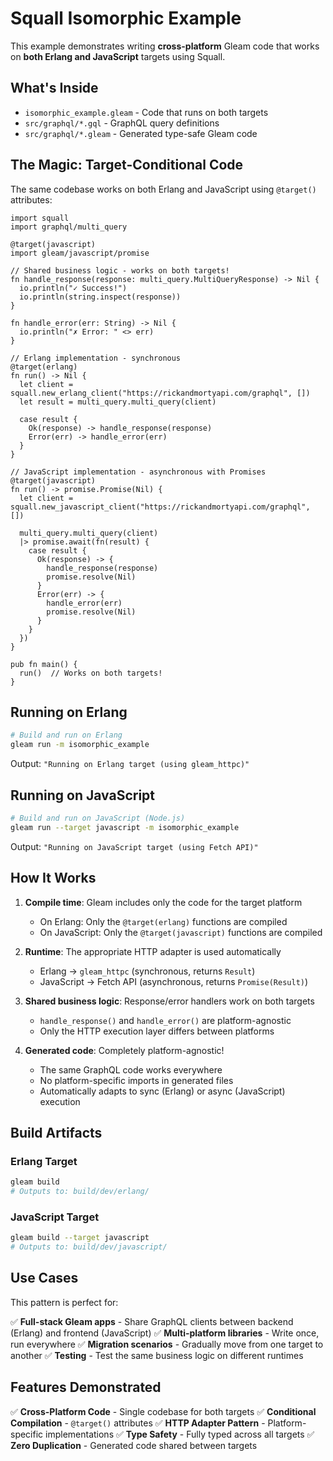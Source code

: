 # Squall Isomorphic Example

This example demonstrates writing **cross-platform** Gleam code that works on **both Erlang and JavaScript** targets using Squall.

## What's Inside

- `isomorphic_example.gleam` - Code that runs on both targets
- `src/graphql/*.gql` - GraphQL query definitions
- `src/graphql/*.gleam` - Generated type-safe Gleam code

## The Magic: Target-Conditional Code

The same codebase works on both Erlang and JavaScript using `@target()` attributes:

```gleam
import squall
import graphql/multi_query

@target(javascript)
import gleam/javascript/promise

// Shared business logic - works on both targets!
fn handle_response(response: multi_query.MultiQueryResponse) -> Nil {
  io.println("✓ Success!")
  io.println(string.inspect(response))
}

fn handle_error(err: String) -> Nil {
  io.println("✗ Error: " <> err)
}

// Erlang implementation - synchronous
@target(erlang)
fn run() -> Nil {
  let client = squall.new_erlang_client("https://rickandmortyapi.com/graphql", [])
  let result = multi_query.multi_query(client)

  case result {
    Ok(response) -> handle_response(response)
    Error(err) -> handle_error(err)
  }
}

// JavaScript implementation - asynchronous with Promises
@target(javascript)
fn run() -> promise.Promise(Nil) {
  let client = squall.new_javascript_client("https://rickandmortyapi.com/graphql", [])

  multi_query.multi_query(client)
  |> promise.await(fn(result) {
    case result {
      Ok(response) -> {
        handle_response(response)
        promise.resolve(Nil)
      }
      Error(err) -> {
        handle_error(err)
        promise.resolve(Nil)
      }
    }
  })
}

pub fn main() {
  run()  // Works on both targets!
}
```

## Running on Erlang

```bash
# Build and run on Erlang
gleam run -m isomorphic_example
```

Output: `"Running on Erlang target (using gleam_httpc)"`

## Running on JavaScript

```bash
# Build and run on JavaScript (Node.js)
gleam run --target javascript -m isomorphic_example
```

Output: `"Running on JavaScript target (using Fetch API)"`

## How It Works

1. **Compile time**: Gleam includes only the code for the target platform
   - On Erlang: Only the `@target(erlang)` functions are compiled
   - On JavaScript: Only the `@target(javascript)` functions are compiled

2. **Runtime**: The appropriate HTTP adapter is used automatically
   - Erlang → `gleam_httpc` (synchronous, returns `Result`)
   - JavaScript → Fetch API (asynchronous, returns `Promise(Result)`)

3. **Shared business logic**: Response/error handlers work on both targets
   - `handle_response()` and `handle_error()` are platform-agnostic
   - Only the HTTP execution layer differs between platforms

4. **Generated code**: Completely platform-agnostic!
   - The same GraphQL code works everywhere
   - No platform-specific imports in generated files
   - Automatically adapts to sync (Erlang) or async (JavaScript) execution

## Build Artifacts

### Erlang Target
```bash
gleam build
# Outputs to: build/dev/erlang/
```

### JavaScript Target
```bash
gleam build --target javascript
# Outputs to: build/dev/javascript/
```

## Use Cases

This pattern is perfect for:

✅ **Full-stack Gleam apps** - Share GraphQL clients between backend (Erlang) and frontend (JavaScript)
✅ **Multi-platform libraries** - Write once, run everywhere
✅ **Migration scenarios** - Gradually move from one target to another
✅ **Testing** - Test the same business logic on different runtimes

## Features Demonstrated

✅ **Cross-Platform Code** - Single codebase for both targets
✅ **Conditional Compilation** - `@target()` attributes
✅ **HTTP Adapter Pattern** - Platform-specific implementations
✅ **Type Safety** - Fully typed across all targets
✅ **Zero Duplication** - Generated code shared between targets
